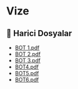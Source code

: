 # Vize


<!--Index-->

## 🔗 Harici Dosyalar

- [BOT 1.pdf](./BOT%201.pdf)
- [BOT 2.pdf](./BOT%202.pdf)
- [BOT 3.pdf](./BOT%203.pdf)
- [BOT4.pdf](./BOT4.pdf)
- [BOT5.pdf](./BOT5.pdf)
- [BOT6.pdf](./BOT6.pdf)


<!--Index-->


